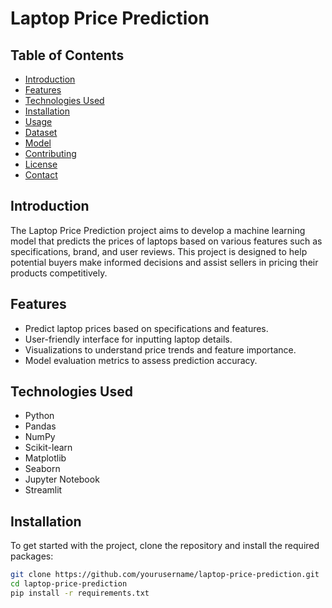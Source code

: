 # Laptop Price Prediction

## Table of Contents
- [Introduction](#introduction)
- [Features](#features)
- [Technologies Used](#technologies-used)
- [Installation](#installation)
- [Usage](#usage)
- [Dataset](#dataset)
- [Model](#model)
- [Contributing](#contributing)
- [License](#license)
- [Contact](#contact)

## Introduction
The Laptop Price Prediction project aims to develop a machine learning model that predicts the prices of laptops based on various features such as specifications, brand, and user reviews. This project is designed to help potential buyers make informed decisions and assist sellers in pricing their products competitively.

## Features
- Predict laptop prices based on specifications and features.
- User-friendly interface for inputting laptop details.
- Visualizations to understand price trends and feature importance.
- Model evaluation metrics to assess prediction accuracy.

## Technologies Used
- Python
- Pandas
- NumPy
- Scikit-learn
- Matplotlib
- Seaborn
- Jupyter Notebook
- Streamlit

## Installation
To get started with the project, clone the repository and install the required packages:

```bash
git clone https://github.com/yourusername/laptop-price-prediction.git
cd laptop-price-prediction
pip install -r requirements.txt

